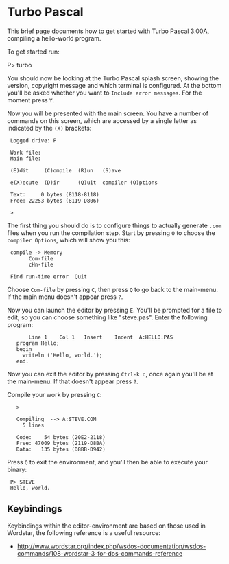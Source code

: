 # Turbo Pascal

This brief page documents how to get started with Turbo Pascal 3.00A, compiling a hello-world program.

To get started run:

P> turbo

You should now be looking at the Turbo Pascal splash screen, showing the version, copyright message and which terminal is configured. At the bottom you'll be asked whether you want to `Include error messages`. For the moment press `Y`.

Now you will be presented with the main screen. You have a number of commands on this screen, which are accessed by a single letter as indicated by the `(X)` brackets:

     Logged drive: P

     Work file:
     Main file:

     (E)dit     (C)ompile  (R)un   (S)ave

     e(X)ecute  (D)ir      (Q)uit  compiler (O)ptions

     Text:     0 bytes (8118-8118)
     Free: 22253 bytes (8119-D806)

     >

The first thing you should do is to configure things to actually generate `.com` files when you run the compilation step.  Start by pressing `O` to choose the `compiler Options`, which will show you this:

     compile -> Memory
           Com-file
           cHn-file

     Find run-time error  Quit

Choose `Com-file` by pressing `C`, then press `Q` to go back to the main-menu.  If the main menu doesn't appear press `?`.

Now you can launch the editor by pressing `E`.  You'll be prompted for a file to edit, so you can choose something like "steve.pas".  Enter the following program:


           Line 1    Col 1   Insert    Indent  A:HELLO.PAS
       program Hello;
       begin
         writeln ('Hello, world.');
       end.

Now you can exit the editor by pressing `Ctrl-k d`, once again you'll be at the main-menu.  If that doesn't appear press `?`.

Compile your work by pressing `C`:

       >

       Compiling  --> A:STEVE.COM
         5 lines

       Code:    54 bytes (20E2-2118)
       Free: 47009 bytes (2119-D8BA)
       Data:   135 bytes (D8BB-D942)


Press `Q` to exit the environment, and you'll then be able to execute your binary:

     P> STEVE
     Hello, world.


## Keybindings

Keybindings within the editor-environment are based on those used in Wordstar, the following reference is a useful resource:

* http://www.wordstar.org/index.php/wsdos-documentation/wsdos-commands/108-wordstar-3-for-dos-commands-reference
